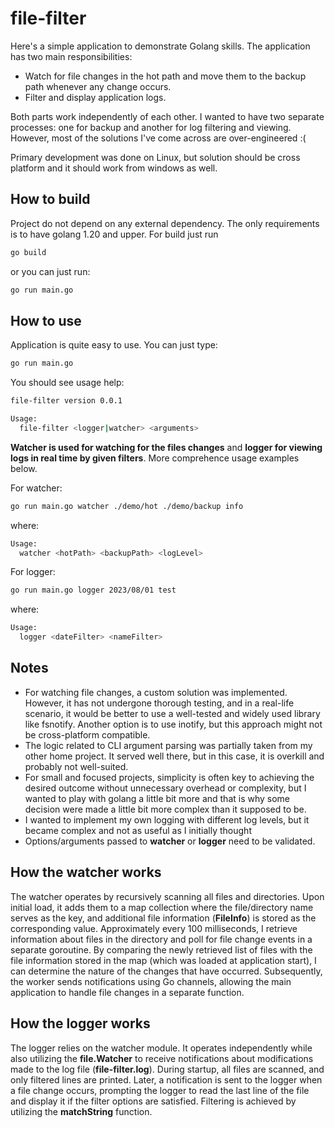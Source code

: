# file-filter

Here's a simple application to demonstrate Golang skills. The application has two main responsibilities:

- Watch for file changes in the hot path and move them to the backup path whenever any change occurs.
- Filter and display application logs.

Both parts work independently of each other. I wanted to have two separate processes: one for backup and another for log filtering and viewing. However, most of the solutions I've come across are over-engineered :(

Primary development was done on Linux, but solution should be cross platform and it should work from windows as well.

## How to build

Project do not depend on any external dependency. The only requirements is to have golang 1.20 and upper. For build just run

```bash
go build
```

or you can just run:

```bash
go run main.go
```

## How to use

Application is quite easy to use. You can just type:

```bash
go run main.go
```

You should see usage help:

```bash
file-filter version 0.0.1

Usage:
  file-filter <logger|watcher> <arguments>
```

**Watcher is used for watching for the files changes** and **logger for viewing logs in real time by given filters**. More comprehence usage examples below.

For watcher:

```bash
go run main.go watcher ./demo/hot ./demo/backup info
```

where:

```bash
Usage:
  watcher <hotPath> <backupPath> <logLevel>
```

For logger:

```bash
go run main.go logger 2023/08/01 test
```

where:

```bash
Usage:
  logger <dateFilter> <nameFilter>
```

## Notes

- For watching file changes, a custom solution was implemented. However, it has not undergone thorough testing, and in a real-life scenario, it would be better to use a well-tested and widely used library like fsnotify. Another option is to use inotify, but this approach might not be cross-platform compatible.
- The logic related to CLI argument parsing was partially taken from my other home project. It served well there, but in this case, it is overkill and probably not well-suited.
- For small and focused projects, simplicity is often key to achieving the desired outcome without unnecessary overhead or complexity, but I wanted to play with golang a little bit more and that is why some decision were made a little bit more complex than it supposed to be.
- I wanted to implement my own logging with different log levels, but it became complex and not as useful as I initially thought
- Options/arguments passed to **watcher** or **logger** need to be validated. 

## How the watcher works

The watcher operates by recursively scanning all files and directories. Upon initial load, it adds them to a map collection where the file/directory name serves as the key, and additional file information (**FileInfo**) is stored as the corresponding value. Approximately every 100 milliseconds, I retrieve information about files in the directory and poll for file change events in a separate goroutine. By comparing the newly retrieved list of files with the file information stored in the map (which was loaded at application start), I can determine the nature of the changes that have occurred. Subsequently, the worker sends notifications using Go channels, allowing the main application to handle file changes in a separate function.

## How the logger works

The logger relies on the watcher module. It operates independently while also utilizing the **file.Watcher** to receive notifications about modifications made to the log file (**file-filter.log**). During startup, all files are scanned, and only filtered lines are printed. Later, a notification is sent to the logger when a file change occurs, prompting the logger to read the last line of the file and display it if the filter options are satisfied. Filtering is achieved by utilizing the **matchString** function.
